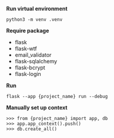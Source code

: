 **Run virtual environment**

`python3 -m venv .venv`

**Require package**

- flask
- flask-wtf
- email_validator
- flask-sqlalchemy
- flask-bcrypt
- flask-login

**Run**

`flask --app {project_name} run --debug`

**Manually set up context**

```
>>> from {project_name} import app, db
>>> app.app_context().push()
>>> db.create_all()
```
